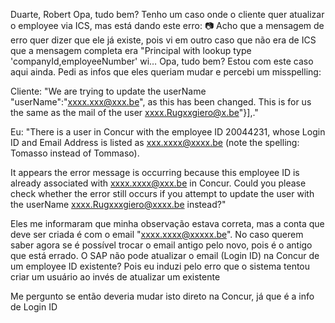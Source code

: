 Duarte, Robert
Opa, tudo bem? Tenho um caso onde o cliente quer atualizar o employee via ICS, mas está dando este erro:   📷      Acho que a mensagem de erro quer dizer que ele já existe, pois vi em outro caso que não era de ICS que a mensagem completa era "Principal with lookup type 'companyId,employeeNumber' wi…
Opa, tudo bem? Estou com este caso aqui ainda. Pedi as infos que eles queriam mudar e percebi um misspelling:
 
Cliente: "We are trying to update the userName "userName":"xxxx.xxx@xxx.be", as this has been changed. This is for us the same as the mail of the user xxxx.Rugxxgiero@x.be"}],."
 
Eu: "There is a user in Concur with the employee ID 20044231, whose Login ID and Email Address is listed as xxx.xxxx@xxxx.be (note the spelling: Tomasso instead of Tommaso).
 
It appears the error message is occurring because this employee ID is already associated with xxxx.xxxx@xxx.be in Concur. Could you please check whether the error still occurs if you attempt to update the user with the userName xxxx.Rugxxxgiero@xxxx.be instead?"
 
Eles me informaram que minha observação estava correta, mas a conta que deve ser criada é com o email "xxxx.xxxx@xxxxx.be". No caso querem saber agora se é possível trocar o email antigo pelo novo, pois é o antigo que está errado. O SAP não pode atualizar o email (Login ID) na Concur de um employee ID existente? Pois eu induzi pelo erro que o sistema tentou criar um usuário ao invés de atualizar um existente
 
Me pergunto se então deveria mudar isto direto na Concur, já que é a info de Login ID
 